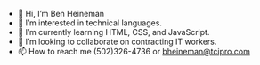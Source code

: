 - 👋 Hi, I’m Ben Heineman
- 👀 I’m interested in technical languages.
- 🌱 I’m currently learning HTML, CSS, and JavaScript.
- 💞️ I’m looking to collaborate on contracting IT workers.
- 📫 How to reach me (502)326-4736 or bheineman@tcipro.com

<!---
benheineman/benheineman is a ✨ special ✨ repository because its `README.md` (this file) appears on your GitHub profile.
You can click the Preview link to take a look at your changes.
--->
